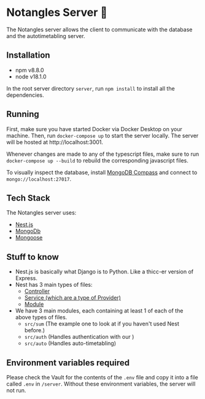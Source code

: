 # Notangles Server 💯

The Notangles server allows the client to communicate with the database and the autotimetabling server.

## Installation

- npm v8.8.0
- node v18.1.0

In the root server directory `server`, run `npm install` to install all the dependencies.

## Running

First, make sure you have started Docker via Docker Desktop on your machine. Then, run `docker-compose up` to start the server locally. The server will be hosted at http://localhost:3001.

Whenever changes are made to any of the typescript files, make sure to run `docker-compose up --build` to rebuild the corresponding javascript files.

To visually inspect the database, install [MongoDB Compass](https://www.mongodb.com/products/compass) and connect to `mongo://localhost:27017`.

## Tech Stack

The Notangles server uses:

- [Nest.js](https://nestjs.com/)
- [MongoDb](https://www.mongodb.com/)
- [Mongoose](https://mongoosejs.com/)

## Stuff to know

- Nest.js is basically what Django is to Python. Like a thicc-er version of Express.
- Nest has 3 main types of files:
  - [Controller](https://docs.nestjs.com/controllers)
  - [Service (which are a type of Provider)](https://docs.nestjs.com/providers)
  - [Module](https://docs.nestjs.com/modules)
- We have 3 main modules, each containing at least 1 of each of the above types of files.
  - `src/sum` (The example one to look at if you haven't used Nest before.)
  - `src/auth` (Handles authentication with our )
  - `src/auto` (Handles auto-timetabling)

## Environment variables required

Please check the Vault for the contents of the `.env` file and copy it into a file called `.env` in `/server`. Without these environment variables, the server will not run.
